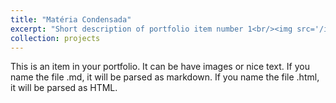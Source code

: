 ```yaml
---
title: "Matéria Condensada"
excerpt: "Short description of portfolio item number 1<br/><img src='/images/materiacondensada500x300.jpg'>"
collection: projects
---
```


This is an item in your portfolio. It can be have images or nice text. If you name the file .md, it will be parsed as markdown. If you name the file .html, it will be parsed as HTML. 
